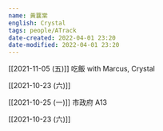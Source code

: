 ```yaml
---
name: 黃蘘棠
english: Crystal
tags: people/ATrack
date-created: 2022-04-01 23:20
date-modified: 2022-04-01 23:20
---
```



[[2021-11-05 (五)]] 吃飯 with Marcus, Crystal

[[2021-10-23 (六)]]

[[2021-10-25 (一)]] 市政府 A13

[[2021-10-23 (六)]] 